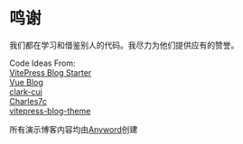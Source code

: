 # 鸣谢

我们都在学习和借鉴别人的代码。我尽力为他们提供应有的赞誉。


Code Ideas From: \
[VitePress Blog Starter](https://github.com/sfxcode/vitepress-blog-starter) \
[Vue Blog](https://github.com/vuejs/blog) \
[clark-cui](https://github.com/clark-cui/vitepress-blog-zaun/) \
[Charles7c](https://github.com/Charles7c/charles7c.github.io/) \
[vitepress-blog-theme](https://github.com/jcamp-code/vitepress-blog-theme)

所有演示博客内容均由[Anyword](https://anyword.com/)创建
